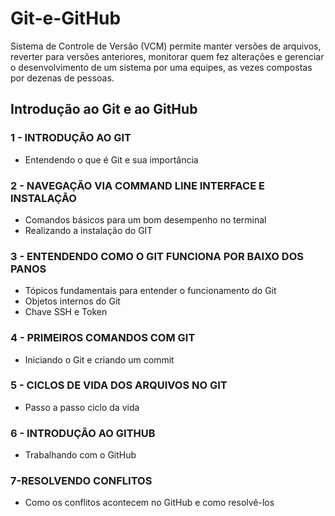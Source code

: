 # Git-e-GitHub
Sistema de Controle de Versão (VCM) permite manter versões de arquivos, reverter para versões anteriores, monitorar quem fez alterações e gerenciar o desenvolvimento de um sistema por uma equipes, as vezes compostas por dezenas de pessoas.

## Introdução ao Git e ao GitHub

### 1 - INTRODUÇÃO AO GIT

- Entendendo o que é Git e sua importância

### 2 - NAVEGAÇÃO VIA COMMAND LINE INTERFACE E INSTALAÇÃO 

- Comandos básicos para um bom desempenho no terminal
- Realizando a instalação do GIT

### 3 - ENTENDENDO COMO O GIT FUNCIONA POR BAIXO DOS PANOS

- Tópicos fundamentais para entender o funcionamento do Git
- Objetos internos do Git
- Chave SSH e Token

### 4 - PRIMEIROS COMANDOS COM GIT

- Iniciando o Git e criando um commit

### 5 - CICLOS DE VIDA DOS ARQUIVOS NO GIT

- Passo a passo ciclo da vida

### 6 - INTRODUÇÃO AO GITHUB

- Trabalhando com o GitHub

### 7-RESOLVENDO CONFLITOS

- Como os conflitos acontecem no GitHub e como resolvê-los
